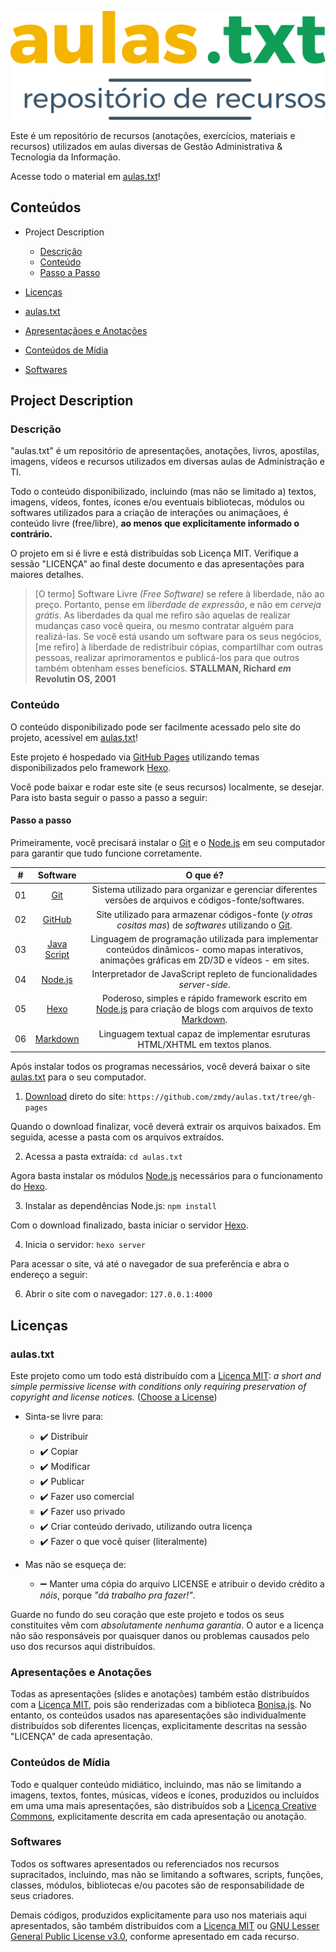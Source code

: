 ﻿![aulas.txt](./assets/media/logo/logo-aulas-txt-github.svg)

Este é um repositório de recursos (anotações, exercícios, materiais e recursos) utilizados em aulas diversas de Gestão Administrativa & Tecnologia da Informação.

Acesse todo o material em [aulas.txt](zmdy.github.io/aulas.txt)!


## Conteúdos
- Project Description
  - [Descrição](#descrição)
  - [Conteúdo](#conteudo)
  - [Passo a Passo](#passo-a-passo)

- [Licenças](#licencas)
 - [aulas.txt](#aulas-txt)
 - [Apresentaçãoes e Anotações](#apresentacoes-e-anotacoes)
 - [Conteúdos de Mídia](#conteudos-de-midia)
 - [Softwares](#softwares)


## Project Description
### Descrição

"aulas.txt" é um repositório de apresentações, anotações, livros, apostilas, imagens, vídeos e recursos utilizados em diversas aulas de Administração e TI.

Todo o conteúdo disponibilizado, incluindo (mas não se limitado a) textos, imagens, vídeos, fontes, ícones e/ou eventuais bibliotecas, módulos ou softwares utilizados para a criação de interações ou animaçãoes, é conteúdo livre (free/libre), **ao menos que explicitamente informado o contrário.**

O projeto em si é livre e está distribuídas sob Licença MIT. Verifique a sessão "LICENÇA" ao final deste documento e das apresentações para maiores detalhes.

> [O termo] Software Livre *(Free Software)* se refere à liberdade, não ao preço. Portanto, pense em *liberdade de expressão*, e não em *cerveja grátis*. As liberdades da qual me refiro são aquelas de realizar mudanças caso você queira, ou mesmo contratar alguém para realizá-las. Se você está usando um software para os seus negócios, [me refiro] à liberdade de redistribuir cópias, compartilhar com outras pessoas, realizar aprimoramentos e publicá-los para que outros também obtenham esses benefícios. **STALLMAN, Richard *em* Revolutin OS, 2001**

### Conteúdo

O conteúdo disponibilizado pode ser facilmente acessado pelo site do projeto, acessível em [aulas.txt](zmdy.github.io/aulas.txt)!

Este projeto é hospedado via [GitHub Pages](https://pages.github.com/) utilizando temas disponibilizados pelo framework [Hexo](https://hexo.io/themes/).

Você pode baixar e rodar este site (e seus recursos) localmente, se desejar. Para isto basta seguir o passo a passo a seguir:

#### Passo a passo

Primeiramente, você precisará instalar o [Git](https://git-scm.com/) e o [Node.js](https://nodejs.org/en/) em seu computador para garantir que tudo funcione corretamente.

| #     | Software | O que é?  |
| :---: | :---:    | :---:            |
| 01    | [Git](https://git-scm.com/) | Sistema utilizado para organizar e gerenciar diferentes versões de arquivos e códigos-fonte/softwares. |
| 02    | [GitHub](https://github.com/) | Site utilizado para armazenar códigos-fonte (*y otras cositas mas*) de *softwares* utilizando o [Git](https://git-scm.com/). |
| 03    | [Java Script](https://developer.mozilla.org/pt-BR/docs/Aprender/JavaScript) | Linguagem de programação utilizada para implementar conteúdos dinâmicos- como mapas interativos, animações gráficas em 2D/3D e vídeos - em sites. |
| 04    | [Node.js](https://nodejs.org/en/) | Interpretador de JavaScript repleto de funcionalidades *server-side*. |
| 05    | [Hexo](https://hexo.io/) | Poderoso, simples e rápido framework escrito em [Node.js](https://nodejs.org/en/) para criação de blogs com arquivos de texto [Markdown](https://daringfireball.net/projects/markdown/). |
| 06    | [Markdown](https://daringfireball.net/projects/markdown/)| Linguagem textual capaz de implementar esruturas HTML/XHTML em textos planos. |

Após instalar todos os programas necessários, você deverá baixar o site [aulas.txt](zmdy.github.io/aulas.txt) para o seu computador.


1. [Download](https://codeload.github.com/zmdy/aulas.txt/zip/gh-pages) direto do site: `https://github.com/zmdy/aulas.txt/tree/gh-pages`


Quando o download finalizar, você deverá extrair os arquivos baixados. Em seguida, acesse a pasta com os arquivos extraídos.

2. Acessa a pasta extraída: `cd aulas.txt`

Agora basta instalar os módulos [Node.js](https://nodejs.org/en/) necessários para o funcionamento do [Hexo](https://hexo.io/).

3. Instalar as dependências Node.js: `npm install`

Com o download finalizado, basta iniciar o servidor [Hexo](https://hexo.io/).

4. Inicia o servidor: `hexo server`

Para acessar o site, vá até o navegador de sua preferência e abra o endereço a seguir:

6. Abrir o site com o navegador: `127.0.0.1:4000`

## Licenças
### aulas.txt
Este projeto como um todo está distribuído com a [Licença MIT](https://opensource.org/licenses/MIT): *a short and simple permissive license with conditions only requiring preservation of copyright and license notices.* ([Choose a License](choosealicense.com))

- Sinta-se livre para:
  - :heavy_check_mark: Distribuir
  - :heavy_check_mark: Copiar
  - :heavy_check_mark: Modificar
  - :heavy_check_mark: Publicar
  - :heavy_check_mark: Fazer uso comercial
  - :heavy_check_mark: Fazer uso privado
  - :heavy_check_mark: Criar conteúdo derivado, utilizando outra licença
  - :heavy_check_mark: Fazer o que você quiser (literalmente)

- Mas não se esqueça de:
  - :heavy_minus_sign: Manter uma cópia do arquivo LICENSE e atribuir o devido crédito a *nóis*, porque *"dá trabalho pra fazer!"*.

Guarde no fundo do seu coração que este projeto e todos os seus constituites vêm com *absolutamente nenhuma garantia*. O autor e a licença não são responsáveis por quaisquer danos ou problemas causados pelo uso dos recursos aqui distribuídos.

### Apresentações e Anotações
Todas as apresentações (slides e anotações) também estão distribuídos com a [Licença MIT](https://opensource.org/licenses/MIT), pois são renderizadas com a biblioteca [Bonisa.js](https://github.com/zmdy/bonisa). No entanto, os conteúdos usados nas aparesentações são individualmente distribuídos sob diferentes licenças, explicitamente descritas na sessão "LICENÇA" de cada apresentação.

### Conteúdos de Mídia
Todo e qualquer conteúdo midiático, incluindo, mas não se limitando a imagens, textos, fontes, músicas, vídeos e ícones, produzidos ou incluídos em uma uma mais apresentações, são distribuídos sob a [Licença Creative Commons](https://creativecommons.org/), explicitamente descrita em cada apresentação ou anotação.

### Softwares
Todos os softwares apresentados ou referenciados nos recursos supracitados, incluindo, mas não se limitando a softwares, scripts, funções, classes, módulos, bibliotecas e/ou pacotes são de responsabilidade de seus criadores.

Demais códigos, produzidos explicitamente para uso nos materiais aqui apresentados, são também distribuídos com a [Licença MIT](https://opensource.org/licenses/MIT) ou [GNU Lesser General Public License v3.0](https://www.gnu.org/licenses/lgpl-3.0.txt), conforme apresentado em cada recurso.
